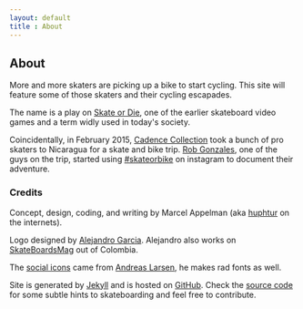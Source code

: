 ```yaml
---
layout: default
title : About
---
```

## About
More and more skaters are picking up a bike to start cycling. This site will feature some of those skaters and their cycling escapades.

The name is a play on [Skate or Die](https://en.wikipedia.org/wiki/Skate_or_Die!), one of the earlier skateboard video games and a term widly used in today's society.

Coincidentally, in February 2015, [Cadence Collection](http://www.cadencecollection.com/) took a bunch of pro skaters to Nicaragua for a skate and bike trip. [Rob Gonzales](https://www.instagram.com/chillrobgee/), one of the guys on the trip, started using [#skateorbike](https://www.instagram.com/explore/tags/skateorbike/) on instagram to document their adventure.

### Credits
Concept, design, coding, and writing by Marcel Appelman (aka [huphtur](https://huphtur.nl/) on the internets).

Logo designed by [Alejandro Garcia](https://www.instagram.com/lecassette/). Alejandro also works on [SkateBoardsMag](http://www.skateboardsmagazine.com/) out of Colombia.

The [social icons](https://github.com/larsenwork/web.svg.min) came from [Andreas Larsen](http://larsenwork.com/), he makes rad fonts as well.

Site is generated by [Jekyll](http://jekyllrb.com/) and is hosted on [GitHub](https://github.com/). Check the [source code](https://github.com/skateorbike) for some subtle hints to skateboarding and feel free to contribute.
